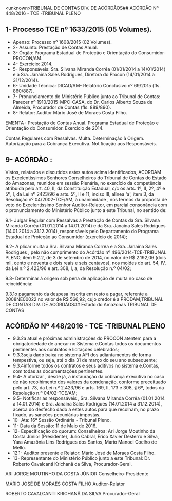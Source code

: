 &lt;unknown&gt;TRIBUNAL DE CONTAS DIV. DE ACÓRDÃOS## ACÓRDÃO Nº 448/2016 - TCE -TRIBUNAL PLENO

## 1- Processo TCE nº 1633/2015 (05 Volumes).

- Apenso: Processo nº 1608/2015 (02 Volumes).
- 2- Assunto: Prestação de Contas Anual.
- 3- Órgão: Programa Estadual de Proteção e Orientação do Consumidor- PROCON/AM.
- 4- Exercício: 2014.
- 5-  Responsáveis: Sra.  Silvana  Miranda  Corrêa  (01/01/2014  a  14/01/2014)  e  a  Sra. Janaína Sales Rodrigues, Diretora do Procon (14/01/2014 a 31/12/2014).
- 6- Unidade Técnica: DICAD/AM- Relatório Conclusivo nº 69/2015 (fls. 860/887).
- 7-  Pronunciamento  do Ministério Público  junto  ao Tribunal  de Contas: Parecer  nº 1910/2015-MPC-CASA, do Dr. Carlos Alberto Souza de Almeida, Procurador de Contas (fls. 889/890).
- 8- Relator: Auditor Mário José de Moraes Costa Filho.

EMENTA :  Prestação  de  Contas  Anual.  Programa Estadual de Proteção e Orientação do Consumidor. Exercício de 2014.

Contas Regulares com Ressalvas. Multa. Determinação à Origem. Autorização para a Cobrança Executiva. Notificação aos Responsáveis.

## 9- ACÓRDÃO :

Vistos, relatados e discutidos estes autos acima identificados, ACORDAM os Excelentíssimos Senhores Conselheiros do Tribunal de Contas do Estado do Amazonas, reunidos em sessão Plenária, no exercício da competência atribuída pelo  art.  40,  II, da Constituição Estadual, c/c os arts. 1º, II, 2º, 4º e 5º, I, da Lei nº 2423/96 e arts. 5º, II e 11, inciso  III,  alínea  'a',  item  3,  da  Resolução  nº  04/2002-TCE/AM, à  unanimidade ,  nos termos  da  proposta  de  voto  do  Excelentíssimo  Senhor  Auditor-Relator, em  parcial consonância com  o  pronunciamento  do  Ministério  Público  junto  a  este  Tribunal,  no sentido de:

9.1- Julgar Regular com Ressalvas a Prestação de Contas da Sra. Silvana Miranda  Corrêa (01.01.2014  a  14.01.2014) e  da  Sra. Janaína  Sales  Rodrigues (14.01.2014  a  31.12.2014),  responsáveis  pelo  Departamento  do  Programa  Estadual  de Proteção ao Consumidor (exercício de 2014);

9.2-  A plicar  multa a  Sra. Silvana Miranda Corrêa e  a  Sra. Janaína Sales Rodrigues , pelo não cumprimento do Acórdão nº 496/2014-TCE-TRIBUNAL PLENO, item 9.2.2, de 3 de setembro de 2014, no valor de R$ 2.192,06 (dois mil, cento e noventa e dois reais e seis centavos), nos moldes do art. 54, IV, da Lei n.º 2.423/96 e art. 308, I, a, da Resolução n.º 04/02;

9.3-  Determinar  à  origem sob  pena  de  aplicação  de  multa  no  caso  de reincidência:

9.3.1o  pagamento  da  despesa  inscrita  em  resto  a  pagar,  referente  a 2008NE00022 no valor de R$ 566,92, cujo credor é a PRODAM;TRIBUNAL DE CONTAS DIV. DE ACÓRDÃOS## Estado do Amazonas TRIBUNAL DE CONTAS

## ACÓRDÃO Nº 448/2016 - TCE -TRIBUNAL PLENO

- 9.3.2a  atual  e  próximas  administrações  do  PROCON  atentem  para  a obrigatoriedade  de  anexar  no  Sistema  e.Contas  todos  os  documentos  pertinentes  aos contratos e licitações celebrados;
- 9.3.3seja dado  baixa  no  sistema  AFI  dos  adiantamentos  de  forma tempestiva, ou seja, até o dia 31 de março do seu ano subsequente;
- 9.3.4informe todos os contratos e seus aditivos no sistema e.Contas, com todas as documentações pertinentes.
- 9.4-  A utorizar ,  desde já, a instauração da cobrança executiva no  caso de não recolhimento dos valores da condenação, conforme preceituado pelo art. 73, da Lei n.º 2.423/96 e arts. 169, II, 173 e 308, § 6º, todos da Resolução n.º 04/02-TCE/AM;
- 9.5- Notificar as responsáveis , Sra. Silvana Miranda Corrêa (01.01.2014 a 14.01.2014)  e  Sra. Janaína  Sales  Rodrigues (14.01.2014  a  31.12.2014),  acerca  do desfecho dado a estes autos para que recolham, no prazo fixado, as sanções pecuniárias impostas.
- 10- Ata: 16ª Sessão Ordinária - Tribunal Pleno.
- 11- Data da Sessão: 11 de Maio de 2016.
- 12-  Especificação  do  quorum: Conselheiros:  Ari  Jorge  Moutinho  da  Costa  Júnior (Presidente), Julio Cabral, Érico Xavier Desterro e Silva, Yara  Amazônia Lins Rodrigues dos Santos, Mario Manoel Coelho de Mello.
- 12.1- Auditor presente e Relator: Mário José de Moraes Costa Filho.
- 13- Representante do Ministério Público junto a este Tribunal: Dr. Roberto Cavalcanti Krichanã da Silva, Procurador-Geral.

ARI JORGE MOUTINHO DA COSTA JÚNIOR Conselheiro-Presidente

MÁRIO JOSÉ DE MORAES COSTA FILHO Auditor-Relator

ROBERTO CAVALCANTI KRICHANÃ DA SILVA Procurador-Geral